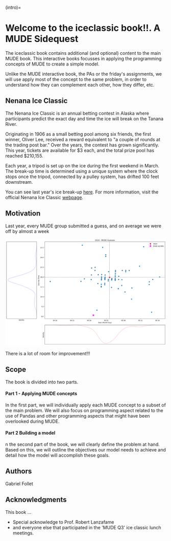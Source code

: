(intro)=

# Welcome to the iceclassic book!!. A MUDE Sidequest

The iceclassic book contains additional (and optional) content to the main MUDE book. This interactive books focusses in applying the programming concepts of MUDE to create a simple model.

Unlike the MUDE interactive book, the PAs  or the friday's assignments, we will use apply most of the concept to the same problem, in order to understand how they can complement each other, how they differ, etc.

## Nenana Ice Classic

The Nenana Ice Classic is an annual betting contest in Alaska where participants predict the exact day and time the ice will break on the Tanana River.

Originating in 1906 as a small betting pool among six friends, the first winner, Oliver Lee, received a reward equivalent to "a couple of rounds at the trading post bar." Over the years, the contest has grown significantly. This year, tickets are available for $3 each, and the total prize pool has reached \$210,155.

Each year, a tripod is set up on the ice during the first weekend in March. The break-up time is determined using a unique system where the clock stops once the tripod, connected by a pulley system, has drifted 100 feet downstream.

You can see last year's ice break-up [here](https://youtu.be/hNCz1C4fkqo?list=PLo0kgRXad08K-7DV00t4WNzKaaHovr2wi&t=208). For more information, visit the official Nenana Ice Classic [webpage](https://www.nenanaakiceclassic.com/).

## Motivation

Last year, every MUDE group submitted a guess, and on average we were off by almost a week

 ![Fig.1](../figures/Part1/2024_guesses_with_breakup.png)

There is a lot of room for improvement!!!

## Scope

The book is divided into two parts.

#### Part 1 - Applying MUDE concepts

In the first part, we will individually apply each MUDE concept to a subset of the main problem.
We will also focus on programming aspect related to the use of Pandas and other programming aspects that might have been overlooked during MUDE.

#### Part 2 Building a model
n the second part of the book, we will clearly define the problem at hand. Based on this, we will outline the objectives our model needs to achieve and detail how the model will accomplish these goals.

## Authors

Gabriel Follet

## Acknowledgments

This book ...

- Special acknowledge to Prof. Robert Lanzafame
- and everyone else that participated in the 'MUDE Q3' ice classic lunch meetings.

<!-- This book is licensed under a <a rel="license" href="http://creativecommons.org/licenses/by/4.0/">Creative Commons Attribution 4.0 International License</a>.

<a rel="license" href="http://creativecommons.org/licenses/by/4.0/"><img alt="Creative Commons License" style="border-width:0" src="https://i.creativecommons.org/l/by/4.0/88x31.png"/></a> -->
